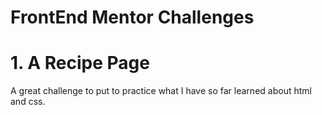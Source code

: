# FrontEnd Mentor Challenges
# 1. A Recipe Page
A great challenge to put to practice what I have so far learned about html and css.
